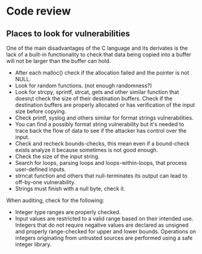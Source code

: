 # Code review
## Places to look for vulnerabilities

One of the main disadvantages of the C language and its derivates is the lack of a built-in functionality to check that data being copied into a buffer will not be larger than the buffer can hold.

- After each malloc() check if the allocation failed and the pointer is not NULL.
- Look for random functions. (not enough randomness?)
- Look for strcpy, sprintf, strcat, gets and other similar function that doesn¡t check the size of their destination buffers. Check if the destination buffers are properly allocated or has verification of the input size before copying.
- Check printf, syslog and others similar for format strings vulnerabilities.
- You can find a possibly format string vulnerability but it's needed to trace back the flow of data to see if the attacker has control over the input.
- Check and recheck bounds-checks, this mean even if a bound-check exists analyze it because sometimes is not good enough.
- Check the size of the input string.
- Search for loops, parsing loops and loops-within-loops, that process user-defined inputs.
- strncat function and others that null-terminates its output can lead to off-by-one vulnerability.
- Strings must finish with a null byte, check it.

When auditing, check for the following:
- Integer type ranges are properly checked.
- Input values are restricted to a valid range based on their intended use.
Integers that do not require negative values are declared as unsigned and properly range-checked for upper and lower bounds.
Operations on integers originating from untrusted sources are performed using a safe integer library.
